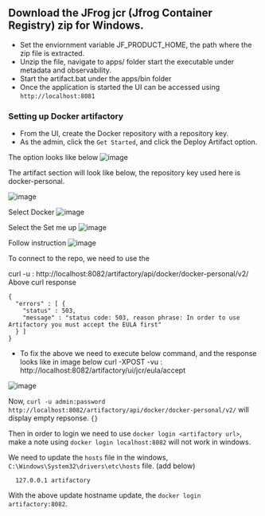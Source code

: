 ## Download the JFrog jcr (Jfrog Container Registry) zip for Windows.
  - Set the enviornment variable JF_PRODUCT_HOME, the path where the zip file is extracted.
  - Unzip the file, navigate to apps/ folder start the executable under metadata and observability.
  - Start the artifact.bat under the apps/bin folder
  - Once the application is started the UI can be accessed using `http://localhost:8081`


### Setting up Docker artifactory
- From the UI, create the Docker repository with a repository key.
- As the admin, click the `Get Started`, and click the Deploy Artifact option.

The option looks like below
![image](https://user-images.githubusercontent.com/6425536/215361234-37942daf-2b11-40f0-8a86-4db9ee4d1525.png)

The artifact section will look like below, the repository key used here is docker-personal.

![image](https://user-images.githubusercontent.com/6425536/215361279-3af5bb14-b05b-4f2d-ae39-2f9013435cf6.png)

Select Docker 
![image](https://user-images.githubusercontent.com/6425536/215361921-70e5fc04-67e0-4847-8b78-981c01971ec2.png)

Select the Set me up
![image](https://user-images.githubusercontent.com/6425536/215362254-e79ead91-8ee5-4b6d-bfbb-3f7bed8a99e3.png)

Follow instruction
![image](https://user-images.githubusercontent.com/6425536/215361935-fb557913-50e8-4385-8eca-761f22c66545.png)


To connect to the repo, we need to use the 

curl -u <username>:<password> http://localhost:8082/artifactory/api/docker/docker-personal/v2/
Above curl response 
```
{
  "errors" : [ {
    "status" : 503,
    "message" : "status code: 503, reason phrase: In order to use Artifactory you must accept the EULA first"
  } ]
}
```
  
 - To fix the above we need to execute below command, and the response looks like in image below
 curl -XPOST -vu <username>:<password> http://localhost:8082/artifactory/ui/jcr/eula/accept

![image](https://user-images.githubusercontent.com/6425536/215364612-1a68d737-10cc-456e-b7d8-82b0bfe6d4fb.png)

Now, `curl -u admin:password http://localhost:8082/artifactory/api/docker/docker-personal/v2/` will display empty repsonse. `{}`
  
Then in order to login we need to use `docker login <artifactory url>`, make a note using `docker login localhost:8082` will not work in windows.

We need to update the `hosts` file in the windows, `C:\Windows\System32\drivers\etc\hosts` file. (add below)
  
```
  127.0.0.1 artifactory
```
 
  With the above update hostname update, the `docker login artifactory:8082`.
  
 
 
 
